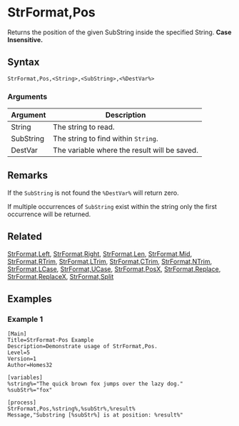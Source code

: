 # StrFormat,Pos

Returns the position of the given SubString inside the specified String. **Case Insensitive.**

## Syntax

```pebakery
StrFormat,Pos,<String>,<SubString>,<%DestVar%>
```

### Arguments

| Argument | Description |
| --- | --- |
| String | The string to read. |
| SubString | The string to find within `String`. |
| DestVar | The variable where the result will be saved. |

## Remarks

If the `SubString` is not found the `%DestVar%` will return zero.

If multiple occurrences of `SubString` exist within the string only the first occurrence will be returned.

## Related

[StrFormat,Left](./Left.md), [StrFormat,Right](./Right.md), [StrFormat,Len](./Len.md), [StrFormat,Mid](./Mid.md), [StrFormat,RTrim](./RTrim.md), [StrFormat,LTrim](./LTrim.md), [StrFormat,CTrim](./CTrim.md), [StrFormat,NTrim](./NTrim.md), [StrFormat,LCase](./LCase.md), [StrFormat,UCase](./UCase.md), [StrFormat,PosX](./PosX.md), [StrFormat,Replace](./Replace.md), [StrFormat,ReplaceX](./ReplaceX.md), [StrFormat,Split](./Split.md)

## Examples

### Example 1

```pebakery
[Main]
Title=StrFormat-Pos Example
Description=Demonstrate usage of StrFormat,Pos.
Level=5
Version=1
Author=Homes32

[variables]
%string%="The quick brown fox jumps over the lazy dog."
%subStr%="fox"

[process]
StrFormat,Pos,%string%,%subStr%,%result%
Message,"Substring [%subStr%] is at position: %result%"
```